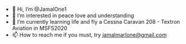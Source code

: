 - 👋 Hi, I’m @JamalOne1
- 👀 I’m interested in peace love and understanding
- 🌱 I’m currently learning life and fly a Cessna Caravan 208 - Textron Aviation in MSFS2020
- 📫 How to reach me if you must, try jamalmarlone@gmail.com 

<!---
JamalOne1/JamalOne1 is a ✨ special ✨ repository because its `README.md` (this file) appears on your GitHub profile.
You can click the Preview link to take a look at your changes.
--->
